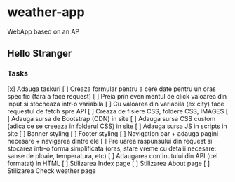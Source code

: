 # weather-app

WebApp based on an AP

## Hello Stranger


### Tasks
[x] Adauga taskuri
[ ] Creaza formular pentru a cere date pentru un oras specific (fara a face request)
[ ] Preia prin evenimentul de click valoarea din input si stocheaza intr-o variabila
[ ] Cu valoarea din variabila (ex city) face requestul de fetch spre API
[ ] Creaza de fisiere CSS, foldere CSS, IMAGES
[ ] Adauga sursa de Bootstrap (CDN) in site
[ ] Adauga sursa CSS custom (adica ce se creeaza in folderul CSS) in site
[ ] Adauga sursa JS in scripts in site
[ ] Banner styling
[ ] Footer styling
[ ] Navigation bar + adauga pagini necesare + navigarea dintre ele
[ ] Preluarea raspunsului din request si stocarea intr-o forma simplificata (oras, stare vreme cu detalii necesare: sanse de ploaie, temperatura, etc)
[ ] Adaugarea continutului din API (cel formatat) in HTML
[ ] Stilizarea Index page
[ ] Stilizarea About page
[ ] Stilizarea Check weather page